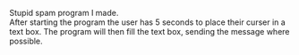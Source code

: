 Stupid spam program I made.  
After starting the program the user has 5 seconds to place their curser in a text box. The program will then fill the text box, sending the message where possible.

